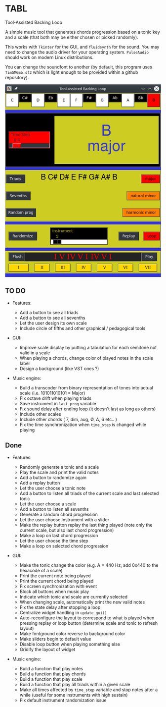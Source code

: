 # TABL
Tool-Assisted Backing Loop

A simple music tool that generates chords progression based on a tonic key and a scale (that both may be either chosen or picked randomly).

This works with `Tkinter` for the GUI, and `fluidsynth` for the sound. You may need to change the audio driver for your operating system. `PulseAudio` should work on modern Linux distributions. 

You can change the soundfont to another (by default, this program uses `TimGM6mb.sf2` which is light enough to be provided within a github repository).

<p align="center">
  <img src="./gui.png" />
</p>

## TO DO

* Features:
    * Add a button to see all triads
    * Add a button to see all sevenths
    * Let the user design its own scale
    * Include circle of fifths and other graphical / pedagogical tools
    
* GUI:
    * Improve scale display by putting a tabulation for each semitone not valid in a scale
    * When playing a chords, change color of played notes in the scale label
    * Design a background (like VST ones ?)
    
* Music engine:
    * Build a transcoder from binary representation of tones into actual scale (i.e. 101011010101 = Major)
    * Fix octave drift when playing triads
    * Save instrument in `last_prog` variable
    * Fix sound delay after ending loop (it doesn't last as long as others)
    * Include other scales
    * Include other chords ( 7, dim, aug, Ø, Δ, 6 etc.. )
    * Fix the time synchronization when `time_step` is changed while playing

## Done

* Features:
    * Randomly generate a tonic and a scale
    * Play the scale and print the valid notes
    * Add a button to randomize again
    * Add a replay button
    * Let the user choose a tonic note
    * Add a button to listen all triads of the current scale and last selected tonic
    * Let the user choose a scale
    * Add a button to listen all sevenths
    * Generate a random chord progression
    * Let the user choose instrument with a slider
    * Make the replay button replay the last thing played (note only the current scale, but also last chord progression)
    * Make a loop on last chord progression
    * Let the user choose the time step
    * Make a loop on selected chord progression

* GUI:
    * Make the tonic change the color (e.g. A = 440 Hz, add 0x440 to the hexacode of a scale)
    * Print the current note being played
    * Print the current chord being played
    * Fix screen synchronization with event
    * Block all buttons when music play
    * Indicate which tonic and scale are currently selected
    * When changing scale, automatically print the new valid notes
    * Fix the state delay after stopping a loop
    * Centralize widget handling in `update_gui()`
    * Auto-reconfigure the layout to correspond to what is played when pressing replay or loop button (determine scale and tonic to refresh layout)
    * Make fontground color reverse to background color
    * Make sliders begin to default value
    * Disable loop button when playing something else
    * Gridify the layout of widget
    
* Music engine:
    * Build a function that play notes
    * Build a function that play chords
    * Build a function that play scale
    * Build a function that play all triads within a given scale
    * Make all times affected by `time_step` variable and stop notes after a while (useful for some instruments with high sustain)
    * Fix default instrument randomization issue
